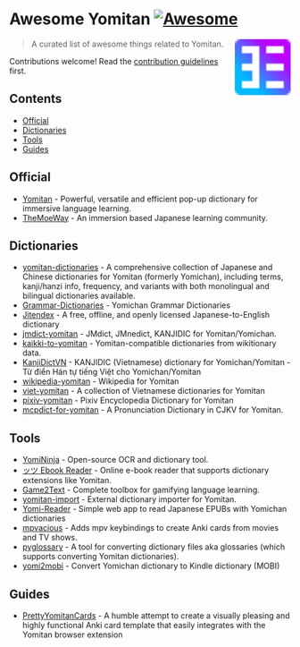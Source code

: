 # Awesome Yomitan [![Awesome](https://awesome.re/badge.svg)](https://awesome.re)

[<img src="logo.svg" align="right" width="100" title="Awesome Yomitan">](https://github.com/themoeway/yomitan)

> A curated list of awesome things related to Yomitan.

Contributions welcome! Read the [contribution guidelines](CONTRIBUTING.md) first.

## Contents
- [Official](#official)
- [Dictionaries](#dictionaries)
- [Tools](#tools)
- [Guides](#guides)

## Official
- [Yomitan](https://yomitan.wiki/) - Powerful, versatile and efficient pop-up dictionary for immersive language learning.
- [TheMoeWay](https://github.com/themoeway) - An immersion based Japanese learning community.

## Dictionaries
- [yomitan-dictionaries](https://github.com/MarvNC/yomitan-dictionaries) - A comprehensive collection of Japanese and Chinese dictionaries for Yomitan (formerly Yomichan), including terms, kanji/hanzi info, frequency, and variants with both monolingual and bilingual dictionaries available.
- [Grammar-Dictionaries](https://github.com/aiko-tanaka/Grammar-Dictionaries) - Yomichan Grammar Dictionaries
- [Jitendex](https://jitendex.org/) - A free, offline, and openly licensed Japanese-to-English dictionary
- [jmdict-yomitan](https://github.com/themoeway/jmdict-yomitan) -  JMdict, JMnedict, KANJIDIC for Yomitan/Yomichan.
- [kaikki-to-yomitan](https://github.com/themoeway/kaikki-to-yomitan) - Yomitan-compatible dictionaries from wikitionary data.
- [KanjiDictVN](https://github.com/trungnt2910/KanjiDictVN) -  KANJIDIC (Vietnamese) dictionary for Yomichan/Yomitan - Từ điển Hán tự tiếng Việt cho Yomichan/Yomitan 
- [wikipedia-yomitan](https://github.com/MarvNC/wikipedia-yomitan) - Wikipedia for Yomitan
- [viet-yomitan](https://onlyduyy.github.io/viet-yomitan/) - A collection of Vietnamese dictionaries for Yomitan 
- [pixiv-yomitan](https://github.com/MarvNC/pixiv-yomitan) -  Pixiv Encyclopedia Dictionary for Yomitan 
- [mcpdict-for-yomitan](https://github.com/omnilingual/mcpdict-for-yomitan) - A Pronunciation Dictionary in CJKV for Yomitan. 

## Tools
- [YomiNinja](https://github.com/matt-m-o/YomiNinja) - Open-source OCR and dictionary tool. 
- [ッツ Ebook Reader](https://reader.ttsu.app/) - Online e-book reader that supports dictionary extensions like Yomitan.
- [Game2Text](https://game2text.com/) - Complete toolbox for gamifying language learning.
- [yomitan-import](https://github.com/themoeway/yomitan-import) - External dictionary importer for Yomitan. 
- [Yomi-Reader](http://reader.shaddy.dev/) - Simple web app to read Japanese EPUBs with Yomichan dictionaries 
- [mpvacious](https://github.com/Ajatt-Tools/mpvacious) - Adds mpv keybindings to create Anki cards from movies and TV shows. 
- [pyglossary](https://github.com/ilius/pyglossary) - A tool for converting dictionary files aka glossaries (which supports converting Yomitan dictionaries).
- [yomi2mobi](https://github.com/ttu-ttu/yomi2mobi) - Convert Yomichan dictionary to Kindle dictionary (MOBI) 

## Guides
- [PrettyYomitanCards](https://github.com/99-Knots/PrettyYomitanCards) -  A humble attempt to create a visually pleasing and highly functional Anki card template that easily integrates with the Yomitan browser extension 

